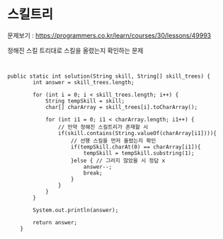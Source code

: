 # 스킬트리

문제보기 : <https://programmers.co.kr/learn/courses/30/lessons/49993>

정해진 스킬 트리대로 스킬을 올렸는지 확인하는 문제

<pre><code>

public static int solution(String skill, String[] skill_trees) {
        int answer = skill_trees.length;

        for (int i = 0; i < skill_trees.length; i++) {
            String tempSkill = skill;
            char[] charArray = skill_trees[i].toCharArray();

            for (int i1 = 0; i1 < charArray.length; i1++) {
                // 만약 정해진 스킬트리가 존재할 시 
                if(skill.contains(String.valueOf(charArray[i1]))){
                    // 선행 스킬을 먼저 올렸는지 확인
                    if(tempSkill.charAt(0) == charArray[i1]){
                        tempSkill = tempSkill.substring(1);
                    }else { // 그러지 않았을 시 정답 x
                        answer--;
                        break;
                    }
                }
            }
        }

        System.out.println(answer);

        return answer;
    }

</code></pre>